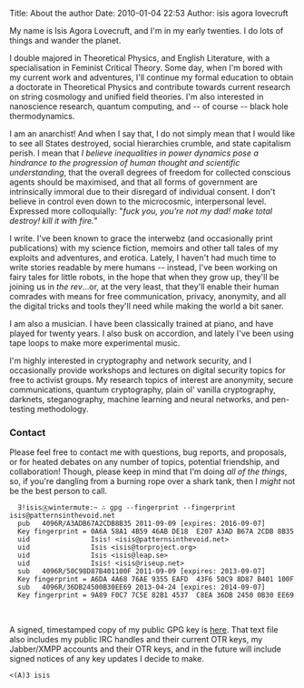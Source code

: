 Title: About the author
Date: 2010-01-04 22:53
Author: isis agora lovecruft

My name is Isis Agora Lovecruft, and I'm in my early twenties. I do lots
of things and wander the planet.

I double majored in Theoretical Physics, and English Literature, with a
specialisation in Feminist Critical Theory. Some day, when I'm bored with my
current work and adventures, I'll continue my formal education to obtain a
doctorate in Theoretical Physics and contribute towards current research on
string cosmology and unified field theories. I'm also interested in
nanoscience research, quantum computing, and -- of course -- black hole
thermodynamics.

I am an anarchist! And when I say that, I do not simply mean that I would like
to see all States destroyed, social hierarchies crumble, and state capitalism
perish. I mean that *I believe inequalities in power dynamics pose a hindrance
to the progression of human thought and scientific understanding*, that the
overall degrees of freedom for collected conscious agents should be maximised,
and that all forms of government are intrinsically immoral due to their
disregard of individual consent. I don't believe in control even down to the
microcosmic, interpersonal level. Expressed more colloquially: "*fuck you,
you're not my dad! make total destroy! kill it with fire.*"

I write. I've been known to grace the interwebz (and occasionally print
publications) with my science fiction, memoirs and other tall tales of my
exploits and adventures, and erotica. Lately, I haven't had much time to write
stories readable by mere humans -- instead, I've been working on fairy tales
for little robots, in the hope that when they grow up, they'll be joining us
in *the rev*...or, at the very least, that they'll enable their human comrades
with means for free communication, privacy, anonymity, and all the digital
tricks and tools they'll need while making the world a bit saner.

I am also a musician. I have been classically trained at piano, and have
played for twenty years. I also busk on accordion, and lately I've been using
tape loops to make more experimental music.

I'm highly interested in cryptography and network security, and I occasionally
provide workshops and lectures on digital security topics for free to activist
groups. My research topics of interest are anonymity, secure communications,
quantum cryptography, plain ol' vanilla cryptography, darknets, steganography,
machine learning and neural networks, and pen-testing methodology.

### Contact

Please feel free to contact me with questions, bug reports, and proposals, or
for heated debates on any number of topics, potential friendship, and
collaboration! Though, please keep in mind that I'm doing *all of the things*,
so, if you're dangling from a burning rope over a shark tank, then I *might*
not be the best person to call.

      ∃!isisⒶwintermute:~ ∴ gpg --fingerprint --fingerprint isis@patternsinthevoid.net
      pub   4096R/A3ADB67A2CDB8B35 2011-09-09 [expires: 2016-09-07]
      Key fingerprint = 0A6A 58A1 4B59 46AB DE18  E207 A3AD B67A 2CDB 8B35
      uid               Isis! <isis@patternsinthevoid.net>
      uid               Isis <isis@torproject.org>
      uid               Isis <isis@leap.se>
      uid               Isis! <isis@riseup.net>
      sub   4096R/50C98D87B401100F 2011-09-09 [expires: 2013-09-07]
      Key fingerprint = A6DA 4A68 76AE 9355 EAFD  43F6 50C9 8D87 B401 100F
      sub   4096R/36DB24500B30EE69 2013-04-24 [expires: 2014-09-07]
      Key fingerprint = 9A89 F0C7 7C5E 82B1 4537  C8EA 36DB 2450 0B30 EE69
       
       
<br />

A signed, timestamped copy of my public GPG key is
[here](https://blog.patternsinthevoid.net/isis.txt).  That text file also
includes my public IRC handles and their current OTR keys, my Jabber/XMPP
accounts and their OTR keys, and in the future will include signed notices of
any key updates I decide to make.

    <(A)3 isis

